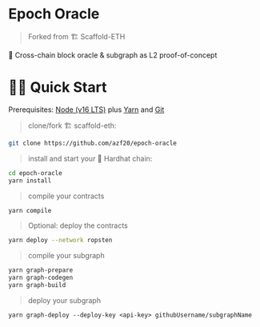 # Epoch Oracle

> Forked from 🏗 Scaffold-ETH

🧪 Cross-chain block oracle & subgraph as L2 proof-of-concept

# 🏄‍♂️ Quick Start

Prerequisites: [Node (v16 LTS)](https://nodejs.org/en/download/) plus [Yarn](https://classic.yarnpkg.com/en/docs/install/) and [Git](https://git-scm.com/downloads)

> clone/fork 🏗 scaffold-eth:

```bash
git clone https://github.com/azf20/epoch-oracle
```

> install and start your 👷‍ Hardhat chain:

```bash
cd epoch-oracle
yarn install
```

> compile your contracts

```bash
yarn compile
```

> Optional: deploy the contracts

```bash
yarn deploy --network ropsten
```

> compile your subgraph

```bash
yarn graph-prepare
yarn graph-codegen
yarn graph-build
```

> deploy your subgraph

```
yarn graph-deploy --deploy-key <api-key> githubUsername/subgraphName
```
